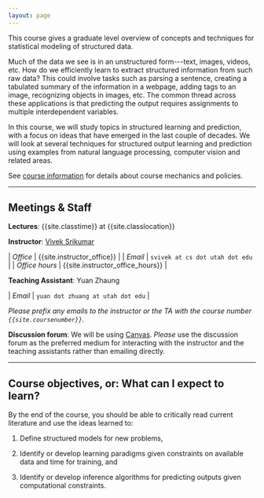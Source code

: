 ```yaml
---
layout: page
---
```


This course gives a graduate level overview of concepts and techniques
for statistical modeling of structured data.

Much of the data we see is in an unstructured form---text, images, videos,
etc. How do we efficiently learn to extract structured information from such raw
data? This could involve tasks such as parsing a sentence, creating a tabulated
summary of the information in a webpage, adding tags to an image, recognizing
objects in images, etc. The common thread across these applications is that
predicting the output requires assignments to multiple interdependent variables.

In this course, we will study topics in structured learning and prediction, with
a focus on ideas that have emerged in the last couple of decades. We will look
at several techniques for structured output learning and prediction using
examples from natural language processing, computer vision and related areas.

See [course information]({{site.baseurl}}/info.html) for details about
course mechanics and policies.

----

<a name="meetings">

## Meetings & Staff

**Lectures**: {{site.classtime}} at {{site.classlocation}}

**Instructor**: [Vivek Srikumar](http://svivek.com)

| *Office*       | {{site.instructor_office}}       |
| *Email*        | `svivek at cs dot utah dot edu`  |
| *Office hours* | {{site.instructor_office_hours}} |

**Teaching Assistant**: Yuan Zhaung

| *Email* | `yuan dot zhuang at utah dot edu` |

*Please prefix any emails to the instructor or the TA with the course number
`{{site.coursenumber}}`.*

**Discussion forum**: We will be using
    [Canvas]({{site.canvas}}/discussion_topics). *Please* use the discussion
    forum as the preferred medium for interacting with the instructor and the
    teaching assistants rather than emailing directly.

-----

## Course objectives, or: What can I expect to learn?

By the end of the course, you should be able to critically read current
literature and use the ideas learned to:

1. Define structured models for new problems,

2. Identify or develop learning paradigms given constraints on
  available data and time for training, and

3. Identify or develop inference algorithms for predicting outputs
  given computational constraints.
